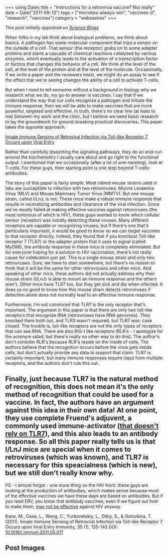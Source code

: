 +++
using Dates
title = "Instructions for a retrovirus vaccine? Not really"
date = Date("2011-09-13")
tags = ["microbes-always-win", "vaccines-0", "research", "vaccines"]
category = "webeasties"
+++

_This post initially appeared on [Science Blogs](http://scienceblogs.com/webeasties)_

When folks in my lab think about biological problems, we think about basics. A pathogen has some molecular component that trips a sensor on the outside of a cell. That sensor (the receptor) grabs on to some adapter proteins and starts a cascade of chemical reactions catalyzed by various enzymes, which eventually leads to the activation of a transcription factor or factors that changes the behavior of a cell. We think at the level of the cell, at the level of the protein and at the level of the molecule. Occasionally, if we write a paper and the reviewers insist, we might do an assay to see if the effect that we're seeing changes the ability of a cell to activate T-cells.

But when I need to tell someone without a background in biology why we research what we do, my go-to answer is vaccines. I say that if we understand the way that our cells recognize a pathogen and initiate the immune response, then we will be able to make vaccines that are more powerful, targeted and effective. In truth, there's no clear line (at least to me) between my work and the clinic, but I believe we need basic research to lay the groundwork for ground-breaking practical discoveries. 
This paper takes the opposite approach:

[Innate Immune Sensing of Retroviral Infection via Toll-like Receptor 7 Occurs upon Viral Entry](http://www.sciencedirect.com.ezp-prod1.hul.harvard.edu/science/article/pii/S1074761311002251)

Rather than carefully dissecting the signaling pathways, they do an end-run around the biochemsitry I usually care about and go right to the functional output. I mentioned that we occasionally (after a lot of arm-twisting), look at T-cells. For these guys, their starting point is one step beyond T-cells: antibodies.

The story of this paper is fairly simple. Most inbred mouse strains used in labs are susceptible to infection with two retroviruses: Murine Leukemia Virus (MLV) and Mouse Mammary Tumor Virus (MMTV). But one mouse strain, called I/LnJ, is not. These mice make a robust immune response that results in neutralizing antibodies and clearance of the viral infection. Since we've mostly failed at making effective vaccines against retroviruses (the most notorious of which is HIV), these guys wanted to know which cellular sensor (receptor) was initially detecting these viruses. Many different receptors are capable or recognizing viruses, but if there's one that's particularly important, it would be good to know so we can target vaccines to that receptor directly. Indeed, they found that if you knockout Toll-like receptor 7 (TLR7) or the adapter protein that it uses to signal (called MyD88), the antibody response in these mice is completely eliminated. 
But for everyone hoping for a solution to HIV vaccination, there's not really cause for celebration just yet. This is a single mouse strain and only two retroviruses. Sure, we have to start somewhere, but there's no reason to think that it will be the same for other retroviruses and other mice. And speaking of other mice, these authors did not actually address why their mouse strain (I/LnJ) is able to mount an immune response and the others aren't. Other mice have TLR7 too, but they get sick and die when infected. It does us no good to know how this mouse strain detects retroviruses if detection alone does not normally lead to an effective immune response.

Furthermore, I'm not convinced that TLR7 is the only receptor that's important. The argument in this paper is that there are only two toll-like receptors that recognize RNA (retroviruses have RNA genomes). They knocked them both out, and TLR3 wasn't required, but TLR7 was: case closed. The trouble is, toll-like receptors are not the only types of receptors that can see RNA. There are also RIG-I like receptors (RLR's - I apologize for the acronym salad, but there's really no other way to do this). The author's don't consider RLR's because RLR's reside on the inside of cells. The authors believe that the recognition occurs before the virus gets inside cells, but don't actually provide any data to support that claim. TLR7 is certainly important, but many immune responses require input from multiple receptors, and the authors don't rule this out.

Finally, just because TLR7 is the natural method of recognition, this does not mean it's the only method of recognition that could be used for a vaccine. In fact, the authors have an argument against this idea in their own data! At one point, they use complete Fruend's adjuvent, a commonly used immune-activator ([that doesn't rely on TLR7](http://www.pnas.org/content/106/29/12061.abstract)), and this also leads to an antibody response. So all this paper really tells us is that I/LnJ mice are special when it comes to retroviruses (which was known), and TLR7 is necessary for this speacialness (which is new), but we still don't really know why. 
---

PS - I almost forgot - one more thing on the HIV front: these guys are looking at the production of antibodies, which makes sense because most of the effective vaccines we have these days are based on antibodies. But if you read ERV, you know that antibody vaccines, even if we figure out how to make them, [may not be effective](http://scienceblogs.com/erv/2010/03/hiv-1_vaccine_again_oh_shi-.php) against HIV anyway.

Kane, M., Case, L., Wang, C., Yurkovetskiy, L., Dikiy, S., & Golovkina, T. (2011). Innate Immune Sensing of Retroviral Infection via Toll-like Receptor 7 Occurs upon Viral Entry Immunity, 35 (1), 135-145 DOI: [10.1016/j.immuni.2011.05.011](review)

      
  

 ## Post Images


